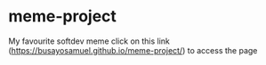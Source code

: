 # meme-project
My favourite softdev meme
click on this link (https://busayosamuel.github.io/meme-project/) to access the page

